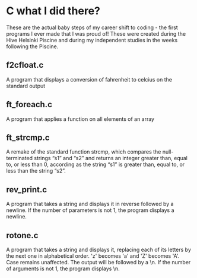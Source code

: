 # C what I did there? 
These are the actual baby steps of my career shift to coding - the first programs I ever made that I was proud of! These were created during the Hive Helsinki Piscine and during my independent studies in the weeks following the Piscine.

## f2cfloat.c 
A program that displays a conversion of fahrenheit to celcius on the standard output

## ft_foreach.c 
A program that applies a function on all elements of an array

## ft_strcmp.c 
A remake of the standard function strcmp, which compares the null-terminated strings “s1” and “s2” and returns an integer greater than, equal to, or less than 0, according as the string “s1” is greater than, equal to, or less than the string “s2”.

## rev_print.c 
A program that takes a string and displays it in reverse followed by a newline. If the number of parameters is not 1, the program displays a newline.

## rotone.c
A program that takes a string and displays it, replacing each of its letters by the next one in alphabetical order. 'z' becomes 'a' and 'Z' becomes 'A'. Case remains unaffected. The output will be followed by a \n. If the number of arguments is not 1, the program displays \n.

